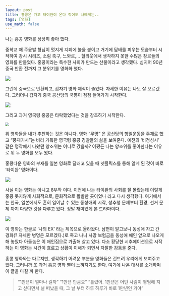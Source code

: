 ```yaml
---
layout: post
title: 홍콩은 가고 타이완이 온다 적어도 나에게는..
tags: [영화]
use_math: false
---
```




나는 홍콩 영화를 상당히 좋아 했다. 

중학교 때 주윤발 형님이 멋지게 지폐에 불을 붙이고 거기에 담배를 피우는 모습부터 시작하여 강시 시리즈, 소림 축구, 느와르,... 헐리웃에서 생각하지 못한 수많은 장르들의 영화를 만들었다. 홍콩이라는 특수한 사회가 만드는 산물이라고 생각했다. 심지어 90년 중국 반환 전까지 그 분위기를 영화화 했다. 

![](https://mblogthumb-phinf.pstatic.net/data18/2007/3/7/224/5-1-runfilm.jpg?type=w420)

그런데 중국으로 반환되고, 갑자기 영화 제작이 줄었다. 자세한 이유는 나도 잘 모르겠다. 그러더니 갑자기 중국 공산당의 국뽕이 점점 들어가기 시작한다. 

![](https://cdn.slist.kr/news/photo/202304/442734_713930_4720.jpg)



그리고 과거 영국령 홍콩은 타락했었다는 것을 강조하기 시작한다. 



<img src="https://img.extmovie.com/files/attach/images/135/213/577/090/f8139c6d33358a12c3013a6029b1e2ef.jpg" style="zoom:67%;" />



위 영화들을 내가 추천하는 것은 아니다. 영화 “무명” 은 공산당의 항일운동을 주재로 했고 “풍재기시”는 비리 가득한 영국령 홍콩 경찰들의 삶을 보여준다. 예전의 ‘비정성시’ 같은 명작에서 나왔던 양조위는 어디로 갔을까? 어쨌든 나는 양조위를 좋아한다는 이유로 위 두 영화를 모두 봤다. 



홍콩다운 영화의 부재를 일본 영화로 달래고 있을 때 넷플릭스를 통해 알게 된 것이 바로 ‘타이완’ 영화이다. 

![](https://img.khan.co.kr/news/2023/05/27/news-p.v1.20230525.fa059d1fe67941789fe9e49bce1c27ad_P1.webp)

사실 이는 영화는 아니고 8부작 이다. 이전에 나는 타이완의 사회를 잘 몰랐는데 이렇게 홍콩 못지않게 사회적으로, 문화적으로 활발한 곳이었나 라고 다시 생각했다. 여기에서는 한국, 일본에서도 흔히 일어날 수 있는 동성애의 시각, 성추행 문제부터 환경, 선거 문제 까지 다양한 것을 다루고 있다. 정말 재미있게 본 드라마이다.



![](https://an2-img.amz.wtchn.net/image/v2/pWVTNWRC4PocG9aDq89tVA.jpg?jwt=ZXlKaGJHY2lPaUpJVXpJMU5pSjkuZXlKdmNIUnpJanBiSW1SZk5Ea3dlRGN3TUhFNE1DSmRMQ0p3SWpvaUwzWXhMMnh3YkdSeVlYQjZZelp5YjNCbmJtSm5jSFI0SW4wLmg5enFxRTlOZWhuWnQ5dG5GS1Q2X3VQQU1ZOHBSbngtQVk0WldBbjR4MU0)

이 영화는 한글로 ‘나의 EX’ 라는 제목으로 올라왔다. 남편이 알고보니 동성애 자고 간 경화(? 자세한 병명은 모르겠다.)로 죽고 나니 사망 보험금을 동성애 애인 앞으로 나오게 해 놓았다 아들놈은 이 애인집으로 가출해 살고 있다. 다소 황당한 시추에이션으로 시작하는 이 영화는 시간이 흐르고 상황이 이해가 되면서 자잘한 감동을 준다. 



홍콩 영화와는 다르지만, 생각하기 어려운 부분을 영화들은 건드려 우리에게 보여주고 있다. 그러니까 또 과거 홍콩 영화 삘이 느껴지기도 한다. 여기에 나온 대사를 소개하며 이 글을 마칠 까 한다. 



> “1만년이 얼마나 길까”
> “1만년 만큼요”
> “틀렸어. 1만년은 어떤 사림이 평범해 지고 싶다면서 널 떠났을 때, 그 날 부터 하루 하루가 바로 1만년인 거야”



